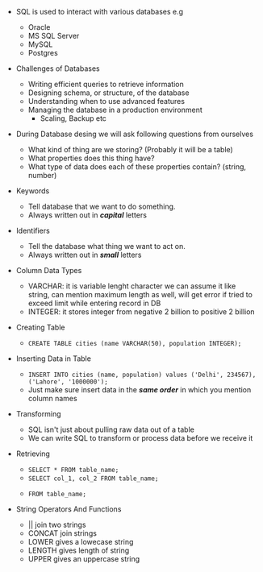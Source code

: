 - SQL is used to interact with various databases e.g

  - Oracle
  - MS SQL Server
  - MySQL
  - Postgres

- Challenges of Databases

  - Writing efficient queries to retrieve information
  - Designing schema, or structure, of the database
  - Understanding when to use advanced features
  - Managing the database in a production environment
    - Scaling, Backup etc

- During Database desing we will ask following questions from ourselves

  - What kind of thing are we storing? (Probably it will be a table)
  - What properties does this thing have?
  - What type of data does each of these properties contain? (string, number)

- Keywords

  - Tell database that we want to do something.
  - Always written out in **_capital_** letters

- Identifiers

  - Tell the database what thing we want to act on.
  - Always written out in **_small_** letters

- Column Data Types

  - VARCHAR: it is variable lenght character we can assume it like string, can mention maximum length as well, will get error if tried to exceed limit while entering record in DB
  - INTEGER: it stores integer from negative 2 billion to positive 2 billion

- Creating Table

  - `CREATE TABLE cities (name VARCHAR(50), population INTEGER);`

- Inserting Data in Table

  - `INSERT INTO cities (name, population) values ('Delhi', 234567), ('Lahore', '1000000');`
  - Just make sure insert data in the **_same order_** in which you mention column names

- Transforming

  - SQL isn't just about pulling raw data out of a table
  - We can write SQL to transform or process data before we receive it

- Retrieving
  - `SELECT * FROM table_name;`
  - `SELECT col_1, col_2 FROM table_name;`
  - ```SELECT col_1, col_2 * col_3 AS calculated_column
    FROM table_name;
    ```
- String Operators And Functions
  - || join two strings
  - CONCAT join strings
  - LOWER gives a lowecase string
  - LENGTH gives length of string
  - UPPER gives an uppercase string
